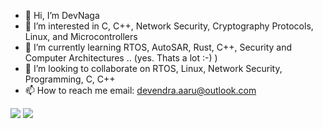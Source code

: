 - 👋 Hi, I’m DevNaga
- 👀 I’m interested in C, C++, Network Security, Cryptography Protocols, Linux, and Microcontrollers
- 🌱 I’m currently learning RTOS, AutoSAR, Rust, C++, Security and Computer Architectures .. (yes. Thats a lot :-) )
- 💞️ I’m looking to collaborate on RTOS, Linux, Network Security, Programming, C, C++
- 📫 How to reach me email: devendra.aaru@outlook.com
 
<!---
madmax440/madmax440 is a ✨ special ✨ repository because its `README.md` (this file) appears on your GitHub profile.
You can click the Preview link to take a look at your changes.
--->

![](https://github.com/madmax440/github-stats/blob/master/generated/overview.svg) ![](https://github.com/madmax440/github-stats/blob/master/generated/languages.svg)

